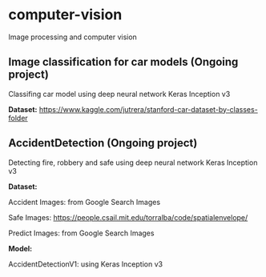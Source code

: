 # computer-vision
Image processing and computer vision 
## Image classification for car models (Ongoing project)
Classifing car model using deep neural network Keras Inception v3 

**Dataset:** https://www.kaggle.com/jutrera/stanford-car-dataset-by-classes-folder

## AccidentDetection (Ongoing project)
Detecting fire, robbery and safe using deep neural network Keras Inception v3 

**Dataset:**

Accident Images: from Google Search Images

Safe Images: https://people.csail.mit.edu/torralba/code/spatialenvelope/

Predict Images: from Google Search Images

**Model:**

AccidentDetectionV1: using Keras Inception v3
